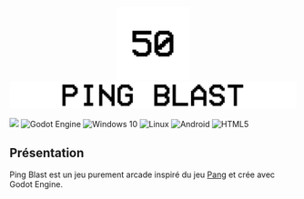 <p align="center">
  <img width="128" height="128" src="icon.png">
  <br>
  <img src="banner.png">
</p>

![](https://img.shields.io/github/license/djalexkidd/ping-blast) <img alt="Godot Engine" src="https://img.shields.io/badge/GODOT-%232050FF.svg?style=flat&logo=godot-engine"/> <img alt="Windows 10" src="https://img.shields.io/badge/Windows-0078D6?style=flat&logo=windows&logoColor=white" /> <img alt="Linux" src="https://img.shields.io/badge/Linux-FCC624?style=flat&logo=linux&logoColor=black"> <img alt="Android" src="https://img.shields.io/badge/Android-3DDC84?style=flat&logo=android&logoColor=white" /> <img alt="HTML5" src="https://img.shields.io/badge/html5-%23E34F26.svg?style=flat&logo=html5&logoColor=white"/>

## Présentation
Ping Blast est un jeu purement arcade inspiré du jeu [Pang](https://fr.wikipedia.org/wiki/Pang "Pang") et crée avec Godot Engine.
